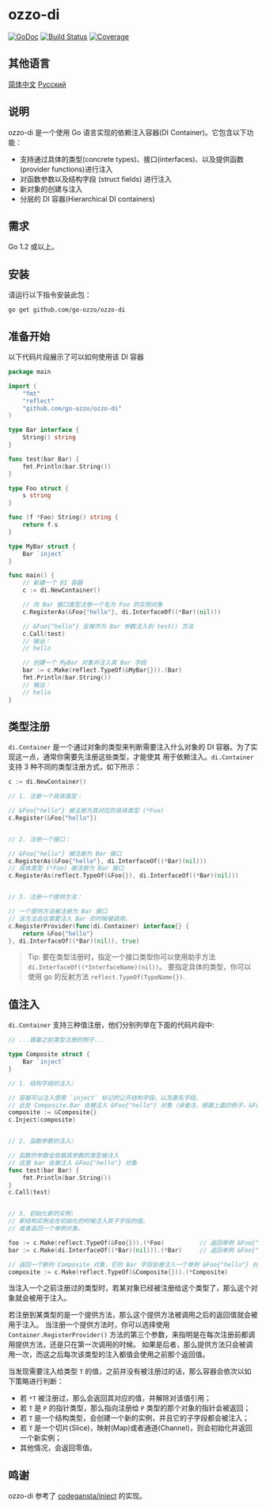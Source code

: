 # ozzo-di

[![GoDoc](https://godoc.org/github.com/go-ozzo/ozzo-di?status.png)](http://godoc.org/github.com/go-ozzo/ozzo-di)
[![Build Status](https://travis-ci.org/go-ozzo/ozzo-di.svg?branch=master)](https://travis-ci.org/go-ozzo/ozzo-di)
[![Coverage](http://gocover.io/_badge/github.com/go-ozzo/ozzo-di)](http://gocover.io/github.com/go-ozzo/ozzo-di)

## 其他语言

[简体中文](/docs/README-zh-CN.md)
[Русский](/docs/README-ru.md)

## 说明

ozzo-di 是一个使用 Go 语言实现的依赖注入容器(DI Container)。它包含以下功能：

* 支持通过具体的类型(concrete types)、接口(interfaces)、以及提供函数(provider functions)进行注入
* 对函数参数以及结构字段 (struct fields) 进行注入
* 新对象的创建与注入
* 分层的 DI 容器(Hierarchical DI containers)

## 需求

Go 1.2 或以上。

## 安装

请运行以下指令安装此包：

```
go get github.com/go-ozzo/ozzo-di
```

## 准备开始

以下代码片段展示了可以如何使用该 DI 容器

```go
package main

import (
	"fmt"
	"reflect"
	"github.com/go-ozzo/ozzo-di"
)

type Bar interface {
    String() string
}

func test(bar Bar) {
    fmt.Println(bar.String())
}

type Foo struct {
    s string
}

func (f *Foo) String() string {
    return f.s
}

type MyBar struct {
    Bar `inject`
}

func main() {
    // 新建一个 DI 容器
	c := di.NewContainer()

    // 向 Bar 接口类型注册一个名为 Foo 的实例对象
    c.RegisterAs(&Foo{"hello"}, di.InterfaceOf((*Bar)(nil)))

    // &Foo{"hello"} 会被作为 Bar 参数注入到 test() 方法
    c.Call(test)
    // 输出：
    // hello

    // 创建一个 MyBar 对象并注入其 Bar 字段
    bar := c.Make(reflect.TypeOf(&MyBar{})).(Bar)
    fmt.Println(bar.String())
    // 输出：
    // hello
}
```


## 类型注册

`di.Container` 是一个通过对象的类型来判断需要注入什么对象的 DI 容器。为了实现这一点，通常你需要先注册这些类型，才能使其
用于依赖注入。`di.Container` 支持 3 种不同的类型注册方式，如下所示：

```go
c := di.NewContainer()

// 1. 注册一个具体类型：

// &Foo{"hello"} 被注册为其对应的具体类型 (*Foo)
c.Register(&Foo{"hello"})


// 2. 注册一个接口：

// &Foo{"hello"} 被注册为 Bar 接口
c.RegisterAs(&Foo{"hello"}, di.InterfaceOf((*Bar)(nil)))
// 具体类型 (*Foo) 被注册为 Bar 接口
c.RegisterAs(reflect.TypeOf(&Foo{}), di.InterfaceOf((*Bar)(nil)))


// 3. 注册一个提供方法：

// 一个提供方法被注册为 Bar 接口
// 该方法会在需要注入 Bar 的时候被调用。
c.RegisterProvider(func(di.Container) interface{} {
    return &Foo{"hello"}
}, di.InterfaceOf((*Bar)(nil)), true)
```

> Tip: 要在类型注册时，指定一个接口类型你可以使用助手方法 `di.InterfaceOf((*InterfaceName)(nil))`。
> 要指定具体的类型，你可以使用 go 的反射方法 `reflect.TypeOf(TypeName{})`.


## 值注入

`di.Container` 支持三种值注册，他们分别列举在下面的代码片段中:

```go
// ...跟着之前类型注册的例子...

type Composite struct {
    Bar `inject`
}

// 1. 结构字段的注入:

// 容器可以注入使用 `inject` 标记的公开结构字段，以及匿名字段。
// 此处 Composite.Bar 会被注入 &Foo{"hello"} 对象（译者注，根据上面的例子，&Foo("hello") 是一个 Bar 对象）
composite := &Composite{}
c.Inject(composite)


// 2. 函数参数的注入:

// 函数的参数会依据其参数的类型被注入
// 这里 bar 会被注入 &Foo{"hello"} 对象
func test(bar Bar) {
    fmt.Println(bar.String())
}
c.Call(test)


// 3. 初始化新的实例:
// 新结构实例会在初始化的时候注入其子字段的值。
// 或者返回一个单例对象。

foo := c.Make(reflect.TypeOf(&Foo{})).(*Foo)          // 返回单例 &Foo{"hello"}
bar := c.Make(di.InterfaceOf((*Bar)(nil))).(*Bar)     // 返回单例 &Foo{"hello"}

// 返回一个新的 Composite 对象，它的 Bar 字段会被注入一个单例 &Foo{"hello"} 对象
composite := c.Make(reflect.TypeOf(&Composite{})).(*Composite)
```

当注入一个之前注册过的类型时，若某对象已经被注册给这个类型了，那么这个对象就会被用于注入。

若注册到某类型的是一个提供方法，那么这个提供方法被调用之后的返回值就会被用于注入。
当注册一个提供方法时，你可以选择使用 `Container.RegisterProvider()` 方法的第三个参数，来指明是在每次注册前都调用提供方法，还是只在第一次调用的时候。
如果是后者，那么提供方法只会被调用一次，而这之后每次该类型的注入都值会使用之前那个返回值。

当发现需要注入给类型 `T` 的值，之前并没有被注册过的话，那么容器会依次以如下策略进行判断：

* 若 `*T` 被注册过，那么会返回其对应的值，并解除对该值引用；
* 若 `T` 是 `P` 的指针类型，那么指向注册给 `P` 类型的那个对象的指针会被返回；
* 若 `T` 是一个结构类型，会创建一个新的实例，并且它的子字段都会被注入；
* 若 `T` 是一个切片(Slice)，映射(Map)或者通道(Channel)，则会初始化并返回一个新实例；
* 其他情况，会返回零值。


## 鸣谢

ozzo-di 参考了 [codegansta/inject](https://github.com/codegangsta/inject/) 的实现。
